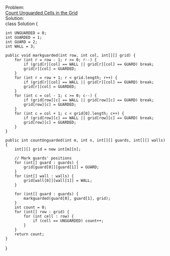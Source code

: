 Problem:
<br>
[Count Unguarded Cells in the Grid](https://leetcode.com/problems/count-unguarded-cells-in-the-grid/description/)
<br>
Solution:
<br>
class Solution {

    int UNGUARDED = 0;
    int GUARDED = 1;
    int GUARD = 2;
    int WALL = 3;

    public void markguarded(int row, int col, int[][] grid) {
        for (int r = row - 1; r >= 0; r--) {
            if (grid[r][col] == WALL || grid[r][col] == GUARD) break;
            grid[r][col] = GUARDED;
        }
        for (int r = row + 1; r < grid.length; r++) {
            if (grid[r][col] == WALL || grid[r][col] == GUARD) break;
            grid[r][col] = GUARDED;
        }
        for (int c = col - 1; c >= 0; c--) {
            if (grid[row][c] == WALL || grid[row][c] == GUARD) break;
            grid[row][c] = GUARDED;
        }
        for (int c = col + 1; c < grid[0].length; c++) {
            if (grid[row][c] == WALL || grid[row][c] == GUARD) break;
            grid[row][c] = GUARDED;
        }
    }

    public int countUnguarded(int m, int n, int[][] guards, int[][] walls) {
        int[][] grid = new int[m][n];

        // Mark guards' positions
        for (int[] guard : guards) {
            grid[guard[0]][guard[1]] = GUARD;
        }
        for (int[] wall : walls) {
            grid[wall[0]][wall[1]] = WALL;
        }

        for (int[] guard : guards) {
            markguarded(guard[0], guard[1], grid);
        }
        int count = 0;
        for (int[] row : grid) {
            for (int cell : row) {
                if (cell == UNGUARDED) count++;
            }
        }
        return count;
    }
}